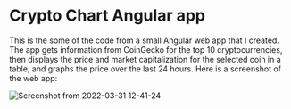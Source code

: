 # Crypto Chart Angular app

This is the some of the code from a small Angular web app that I created. The app gets information from CoinGecko for the top 10 cryptocurrencies, then displays the price and market capitalization for the selected coin in a table, and graphs the price over the last 24 hours. Here is a screenshot of the web app:

![Screenshot from 2022-03-31 12-41-24](https://user-images.githubusercontent.com/22713378/161073482-ff696273-0c1b-4571-9289-de362ba36374.png)
